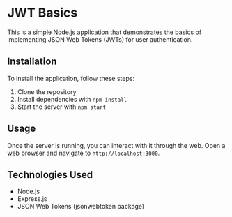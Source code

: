 
# JWT Basics

This is a simple Node.js application that demonstrates the basics of implementing JSON Web Tokens (JWTs) for user authentication.

## Installation
To install the application, follow these steps:

1. Clone the repository
2. Install dependencies with `npm install`
3. Start the server with `npm start`

## Usage
Once the server is running, you can interact with it through the web. Open a web browser and navigate to `http://localhost:3000`.

## Technologies Used

- Node.js
- Express.js
- JSON Web Tokens (jsonwebtoken package)
